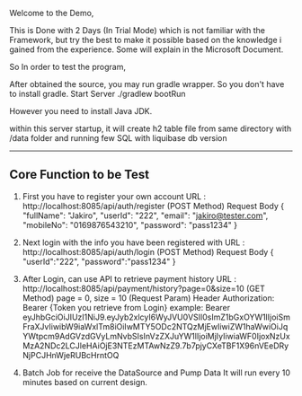 Welcome to the Demo, 

This is Done with 2 Days (In Trial Mode) which is not familiar with the Framework, but try the best to make it possible based on the knowledge i gained from the experience. Some will explain in the Microsoft Document.

So In order to test the program, 

After obtained the source, you may run gradle wrapper. So you don't have to install gradle.
Start Server
./gradlew bootRun

However you need to install Java JDK.

within this server startup, it will create h2 table file from same directory with /data folder and running few SQL with liquibase db version

---------------------------------------
Core Function to be Test
---------------------------------------
1. First you have to register your own account
URL : http://localhost:8085/api/auth/register (POST Method)
Request Body
{
    "fullName": "Jakiro",
    "userId": "222",
    "email": "jakiro@tester.com",
    "mobileNo": "0169876543210",
    "password": "pass1234"
}


2. Next login with the info you have been registered with
URL : http://localhost:8085/api/auth/login (POST Method)
Request Body
{
    "userId":"222",
    "password":"pass1234"
}

3. After Login, can use API to retrieve payment history
URL : http://localhost:8085/api/payment/history?page=0&size=10 (GET Method)
page = 0, size = 10 (Request Param)
Header
Authorization: Bearer {Token you retrieve from Login}
example: Bearer eyJhbGciOiJIUzI1NiJ9.eyJyb2xlcyI6WyJVU0VSIl0sImZ1bGxOYW1lIjoiSmFraXJvIiwibW9iaWxlTm8iOiIwMTY5ODc2NTQzMjEwIiwiZW1haWwiOiJqYWtpcm9AdGVzdGVyLmNvbSIsInVzZXJuYW1lIjoiMjIyIiwiaWF0IjoxNzUxMzA2NDc2LCJleHAiOjE3NTEzMTAwNzZ9.7b7pjyCXeTBF1X96nVEeDRyNjPCJHnWjeRUBcHrntOQ


4. Batch Job for receive the DataSource and Pump Data
It will run every 10 minutes based on current design.

